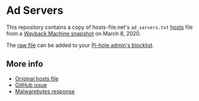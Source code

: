 # Ad Servers

This repository contains a copy of hosts-file.net's `ad_servers.txt` [hosts](http://man7.org/linux/man-pages/man5/hosts.5.html) file from a [Wayback Machine snapshot](https://web.archive.org/web/20200308144426if_/https://hosts-file.net/ad_servers.txt) on March 8, 2020.

The [raw file](https://raw.githubusercontent.com/richardcornish/ad-servers/master/ad_servers.txt) can be added to your [Pi-hole admin's blocklist](http://pi.hole/admin/settings.php?tab=blocklists).

## More info

- [Original hosts file](http://hosts-file.net/ad_servers.txt)
- [GitHub issue](https://github.com/pi-hole/pi-hole/pull/3236)
- [Malwarebytes response](https://forums.malwarebytes.com/topic/257401-inquiry-regarding-automated-processing-of-hosts-files/)